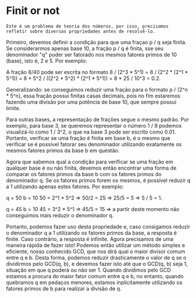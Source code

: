 # Finit or not

	Este é um problema de teoria dos números, por isso, precisamos refletir sobre diversas propriedades antes de resolvê-lo. 

Primeiro, devemos definir a condição para que uma fraçao p / q seja finita. Se considerarmos apenas base 10, a fração p / q é finita, sse seu denominador "q" puder ser fatorado nos mesmos fatores primos de 10 (base), isto é, 2 e 5. Por exemplo:

A fração 8/40 pode ser escrita no formato 8 / (2^3 * 5^1) = 8 / (2^2 * (2^1 * 5^1)) = 8 * 5^2 / ((2^2 * 5^2) * (2^1 * 5^1)) = 
8 * 25 / 10^3 = 0.2. 

Generalizando: se conseguimos reduzir uma fração para o formato p / (2^n * 5^n), essa fração possui finitas casas decimais, pois no fim estaremos fazendo uma divisão por uma potência de base 10, que sempre possui limite. 

Para outras bases, a representação de frações segue o mesmo padrão. Por exemplo, para base 3, se queremos representar o número 1 / 9 podemos visualizá-lo como 1 / 3^2, o que na base 3 pode ser escrito como 0.01. Portanto, verificar se uma fração é finita em base b, é o mesmo que verificar se é possível fatorar seu denominador utilizando exatamente os mesmos fatores primos da base b em questão.

Agora que sabemos qual a condição para verificar se uma fração em qualquer base é ou não finita, devemos então encontrar uma forma de comparar os fatores primos da base b com os fatores primos do denominador q. Se os fatores primos forem os mesmos, é possível reduzir q a 1 utilizando apenas estes fatores. Por exemplo:

q = 50
b = 10
50 = 2^1 * 5^2 => 50/2 = 25 => 25/5 = 5 => 5 / 5 = 1. 

q = 45
b = 10
45 = 3^2 * 5^1 => 45/5 = 15 => a partir deste momento não conseguimos mais reduzir o denominador q.

Portanto, podemos fazer uso desta propriedade e, caso consigamos reduzir o denominador q a 1 utilizando os fatores primos da base, a resposta é finite. Caso contrário, a resposta é infinite. Agora precisamos de uma maneira rápida de fazer isto! Podemos então utilizar um método simples e eficiente, nosso conhecido GCD, que nos dirá qual o maior divisor comum entre q e b. Desta forma, podemos reduzir drasticamente o valor de q se o dividirmos pelo GCD(q, b), e devemos fazer isto até que o GCD(q, b) seja 1, situação em que q poderá ou não ser 1. Quando dividimos pelo GCD estamos a procura do maior fator comum entre q e b, no entanto, quando quebramos q em pedaços menores, estamos inplicitamente utilizando os fatores primos de b para realizar a divisão de q.



